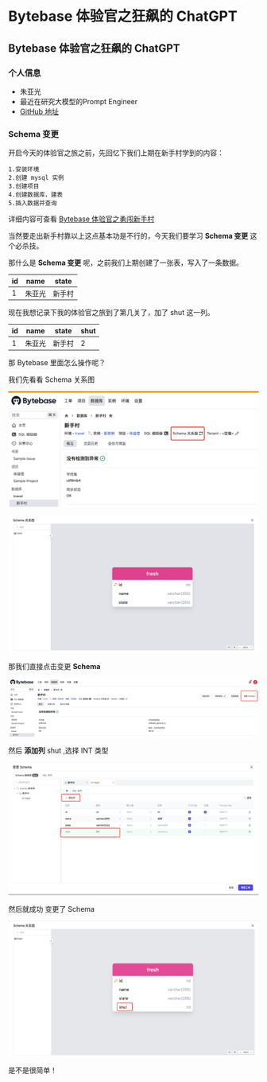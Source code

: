 # Bytebase 体验官之狂飙的 ChatGPT


## Bytebase 体验官之狂飙的 ChatGPT

### 个人信息

- 朱亚光
- 最近在研究大模型的Prompt Engineer 
- [GitHub 地址](https://github.com/zhuyaguang)

### **Schema 变更**

开启今天的体验官之旅之前，先回忆下我们上期在新手村学到的内容：

```
1.安装环境 
2.创建 mysql 实例 
3.创建项目 
4.创建数据库，建表
5.插入数据并查询
```

详细内容可查看 [Bytebase 体验官之勇闯新手村](https://zhuyaguang.github.io/bytabase2/)

当然要走出新手村靠以上这点基本功是不行的，今天我们要学习  **Schema 变更** 这个必杀技。

那什么是  **Schema 变更** 呢，之前我们上期创建了一张表，写入了一条数据。

| id   | name   | state  |
| ---- | ------ | ------ |
| 1    | 朱亚光 | 新手村 |

现在我想记录下我的体验官之旅到了第几关了，加了 shut 这一列。

| id   | name   | state  | shut |
| ---- | ------ | ------ | ---- |
| 1    | 朱亚光 | 新手村 | 2    |

那 Bytebase 里面怎么操作呢？

我们先看看 Schema 关系图

![image-20230319115410306](../img/image-20230319115410306.png)



![image-20230319115237606](../img/image-20230319115237606.png)

那我们直接点击变更 **Schema** 

![image-20230319115537019](../img/image-20230319115537019.png)

然后 **添加列** shut ,选择 INT 类型

![image-20230319115954503](../img/image-20230319115954503.png)



然后就成功 变更了 Schema



![image-20230319120120206](../img/image-20230319120120206.png)



是不是很简单！

